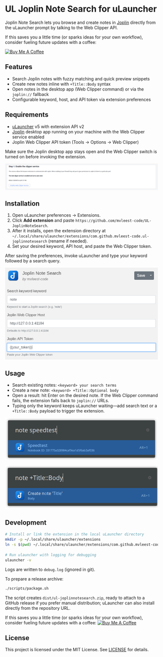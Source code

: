 # UL Joplin Note Search for uLauncher

Joplin Note Search lets you browse and create notes in [Joplin](https://joplinapp.org/) directly from the uLauncher prompt by talking to the Web Clipper API.

If this saves you a little time (or sparks ideas for your own workflow), consider fueling future updates with a coffee:

<a href="https://www.buymeacoffee.com/mvleestapp" target="_blank">
  <img
    src="https://cdn.buymeacoffee.com/buttons/v2/default-yellow.png"
    alt="Buy Me A Coffee"
    height="60"
    width="217"
  />
</a>

## Features
- Search Joplin notes with fuzzy matching and quick preview snippets
- Create new notes inline with `+Title::Body` syntax
- Open notes in the desktop app (Web Clipper command) or via the `joplin://` fallback
- Configurable keyword, host, and API token via extension preferences

## Requirements
- [uLauncher](https://ulauncher.io/) v5 with extension API v2
- [Joplin](https://joplinapp.org/) desktop app running on your machine with the Web Clipper service enabled
- Joplin Web Clipper API token (Tools → Options → Web Clipper)

Make sure the Joplin desktop app stays open and the Web Clipper switch is turned on before invoking the extension.

![Joplin Web Clipper settings showing service enabled and token](images/enablewebclipper.png)

## Installation
1. Open uLauncher preferences → Extensions.
2. Click **Add extension** and paste `https://github.com/mvleest-code/UL-JoplinNoteSearch`.
3. After it installs, open the extension directory at `~/.local/share/ulauncher/extensions/com.github.mvleest-code.ul-joplinnotesearch` (rename if needed).
4. Set your desired keyword, API host, and paste the Web Clipper token.

After saving the preferences, invoke uLauncher and type your keyword followed by a search query.

![Extension settings showing configurable keyword, host, and token fields](images/settings.png)

## Usage
- Search existing notes: `<keyword> your search terms`
- Create a new note: `<keyword> +Title::Optional body`
- Open a result: hit Enter on the desired note. If the Web Clipper command fails, the extension falls back to `joplin://` URLs.
- Typing only the keyword keeps uLauncher waiting—add search text or a `+Title::Body` payload to trigger the extension.

![Searching for a note from uLauncher](images/searchnote.png)

![Creating a note inline](images/addnote.png)

## Development
```bash
# Install or link the extension in the local uLauncher directory
mkdir -p ~/.local/share/ulauncher/extensions
ln -s $(pwd) ~/.local/share/ulauncher/extensions/com.github.mvleest-code.ul-joplinnotesearch

# Run ulauncher with logging for debugging
ulauncher -v
```

Logs are written to `debug.log` (ignored in git).

To prepare a release archive:

```bash
./scripts/package.sh
```

The script creates `dist/ul-joplinnotesearch.zip`, ready to attach to a GitHub release if you prefer manual distribution; uLauncher can also install directly from the repository URL.

If this saves you a little time (or sparks ideas for your own workflow), consider fueling future updates with a coffee:
<a href="https://www.buymeacoffee.com/mvleestapp" target="_blank">
  <img
    src="https://cdn.buymeacoffee.com/buttons/v2/default-yellow.png"
    alt="Buy Me A Coffee"
    height="60"
    width="217"
  />
</a>

## License
This project is licensed under the MIT License. See [LICENSE](LICENSE) for details.
